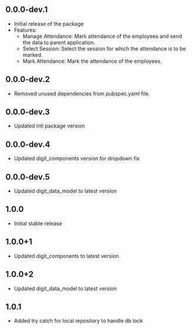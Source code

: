 ## 0.0.0-dev.1

* Initial release of the package 
* Features:
  - Manage Attendance: Mark attendance of the employees and send the data to parent application.
  - Select Session: Select the session for which the attendance is to be marked.
  - Mark Attendance: Mark the attendance of the employees.

## 0.0.0-dev.2

* Removed unused dependencies from pubspec.yaml file.

## 0.0.0-dev.3

* Updated intl package version


## 0.0.0-dev.4

* Updated digit_components version for dropdown fix

## 0.0.0-dev.5

* Updated digit_data_model to latest version

## 1.0.0

* Initial stable release

## 1.0.0+1

* Updated digit_components to latest version

## 1.0.0+2

* Updated digit_data_model to latest version

## 1.0.1

* Added try catch for local repository to handle db lock
